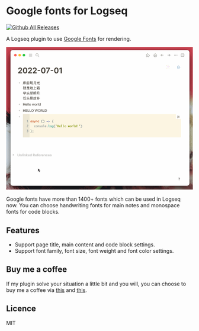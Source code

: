 # Google fonts for Logseq

[![Github All Releases](https://img.shields.io/github/downloads/vipzhicheng/logseq-plugin-google-fonts/total.svg)](https://github.com/vipzhicheng/logseq-plugin-google-fonts/releases)

A Logseq plugin to use [Google Fonts](https://fonts.google.com/) for rendering.

![Screencast](./screencast.gif)

Google fonts have more than 1400+ fonts which can be used in Logseq now. You can choose handwriting fonts for main notes and monospace fonts for code blocks.

## Features

- Support page title, main content and code block settings.
- Support font family, font size, font weight and font color settings.

## Buy me a coffee

If my plugin solve your situation a little bit and you will, you can choose to buy me a coffee via [this](https://www.buymeacoffee.com/vipzhicheng) and [this](https://afdian.net/@vipzhicheng).

## Licence
MIT
